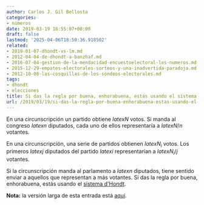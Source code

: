 ```yaml
---
author: Carlos J. Gil Bellosta
categories:
- números
date: 2019-03-19 16:55:07+00:00
draft: false
lastmod: '2025-04-06T18:50:36.918502'
related:
- 2019-01-07-dhondt-vs-lm.md
- 2012-04-04-de-dhondt-a-banzhaf.md
- 2016-07-04-gestion-de-la-mendacidad-encuestoelectoral-los-numeros.md
- 2015-12-29-empates-electorales-sorteos-y-una-inadvertida-paradoja.md
- 2012-10-08-las-cosquillas-de-los-sondeos-electorales.md
tags:
- dhondt
- elecciones
title: Si das la regla por buena, enhorabuena, estás usando el sistema d'Hondt
url: /2019/03/19/si-das-la-regla-por-buena-enhorabuena-estas-usando-el-sistema-dhondt/
---
```


En una circunscripción un partido obtiene $latex N$ votos. Si manda al congreso $latex n$ diputados, cada uno de ellos representaría a $latex N/n$ votantes.

En una circunscripción, una serie de partidos obtienen $latex N_i$ votos. Los primeros $latex j$ diputados del partido $latex i$ representarían a $latex N_i / j$ votantes.

Si la circunscripción manda al parlamento a $latex n$ diputados, tiene sentido enviar a aquellos que representan a más votantes. Si das la regla por buena, enhorabuena, estás usando el [sistema d'Hondt](https://es.wikipedia.org/wiki/Sistema_d%27Hondt).

**Nota:** la versión larga de esta entrada está [aquí](https://1datomas.com/politica/por-que-funciona-asi-el-sistema-dhondt/).
